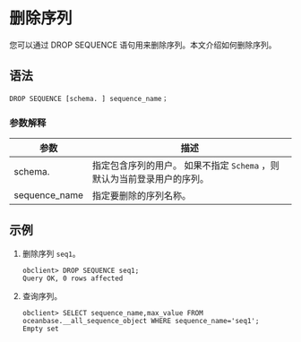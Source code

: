 删除序列 
=========================

您可以通过 DROP SEQUENCE 语句用来删除序列。本文介绍如何删除序列。

语法 
-----------------------

```unknow
DROP SEQUENCE [schema. ] sequence_name；
```



### 参数解释 



|      参数       |                            描述                             |
|---------------|-----------------------------------------------------------|
| schema.       | 指定包含序列的用户。 如果不指定 `Schema` ，则默认为当前登录用户的序列。 |
| sequence_name | 指定要删除的序列名称。                                               |



示例 
-----------------------

1. 删除序列 `seq1`。

   ```unknow
   obclient> DROP SEQUENCE seq1;
   Query OK, 0 rows affected
   ```

   

2. 查询序列。

   ```unknow
   obclient> SELECT sequence_name,max_value FROM oceanbase.__all_sequence_object WHERE sequence_name='seq1';
   Empty set
   ```

   




